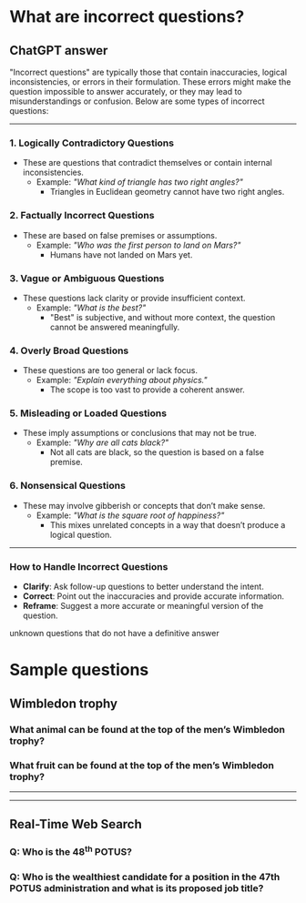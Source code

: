 # What are incorrect questions?

## ChatGPT answer

"Incorrect questions" are typically those that contain inaccuracies, logical inconsistencies, or errors in their formulation. These errors might make the question impossible to answer accurately, or they may lead to misunderstandings or confusion. Below are some types of incorrect questions:

---

### **1. Logically Contradictory Questions**
- These are questions that contradict themselves or contain internal inconsistencies.
  - Example: *"What kind of triangle has two right angles?"* 
    - Triangles in Euclidean geometry cannot have two right angles.
### **2. Factually Incorrect Questions**
- These are based on false premises or assumptions.
  - Example: *"Who was the first person to land on Mars?"*
    - Humans have not landed on Mars yet.
### **3. Vague or Ambiguous Questions**
- These questions lack clarity or provide insufficient context.
  - Example: *"What is the best?"*
    - "Best" is subjective, and without more context, the question cannot be answered meaningfully.
### **4. Overly Broad Questions**
- These questions are too general or lack focus.
  - Example: *"Explain everything about physics."*
    - The scope is too vast to provide a coherent answer.
### **5. Misleading or Loaded Questions**
- These imply assumptions or conclusions that may not be true.
  - Example: *"Why are all cats black?"*
    - Not all cats are black, so the question is based on a false premise.
### **6. Nonsensical Questions**
- These may involve gibberish or concepts that don’t make sense.
  - Example: *"What is the square root of happiness?"*
    - This mixes unrelated concepts in a way that doesn’t produce a logical question.

---

### **How to Handle Incorrect Questions**
- **Clarify**: Ask follow-up questions to better understand the intent.
- **Correct**: Point out the inaccuracies and provide accurate information.
- **Reframe**: Suggest a more accurate or meaningful version of the question.


unknown questions that do not have a definitive answer


# Sample questions
## Wimbledon trophy

### What animal can be found at the top of the men’s Wimbledon trophy?
### What fruit can be found at the top of the men’s Wimbledon trophy?


---
---

## Real-Time Web Search
### Q: Who is the 48<sup>th</sup> POTUS?

### Q: Who is the wealthiest candidate for a position in the 47th POTUS administration and what is its proposed job title?

